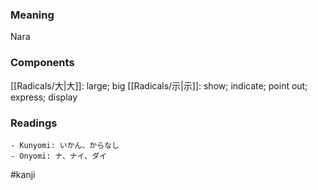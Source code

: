### Meaning

Nara

### Components

[[Radicals/大|大]]: large; big [[Radicals/示|示]]: show; indicate; point out; express; display

### Readings

```
- Kunyomi: いかん、からなし
- Onyomi: ナ、ナイ、ダイ
```

#kanji